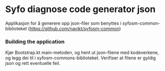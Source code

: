 # Syfo diagnose code generator json
Applikasjon for å generere opp json-filer som benyttes i syfosm-common-biblioteket (https://github.com/navikt/syfosm-common)

### Building the application
Kjør Bootstrap.kt main-metoden, og hent ut json-filene med kodeverkene, og legg dei til i syfosm-commons-biblioteket.
Verifiser at filene er gyldig json og rett eventuelle feil. 
